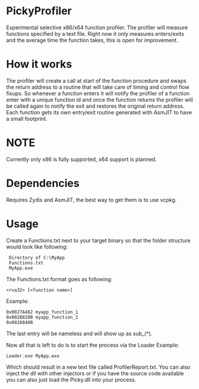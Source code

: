 # PickyProfiler
Experimental selective x86/x64 function profiler. The profiler will measure functions
specified by a text file. Right now it only measures enters/exits and the average time
the function takes, this is open for improvement.

# How it works
The profiler will create a call at start of the function procedure and swaps the return
address to a routine that will take care of timing and control flow fixups. So whenever
a function enters it will notify the profiler of a function enter with a unique function id
and once the function returns the profiler will be called again to notify the exit and restores
the original return address. Each function gets its own entry/exit routine generated with AsmJIT 
to have a small footprint.

# NOTE
Currently only x86 is fully supported, x64 support is planned.

# Dependencies
Requires Zydis and AsmJIT, the best way to get them is to use vcpkg.

# Usage
Create a Functions.txt next to your target binary so that the folder structure
would look like following:
```
 Directory of C:\MyApp
 Functions.txt
 MyApp.exe
```

The Functions.txt format goes as following:
```
<rva32> [<function name>]
```
Example:
```
0x0027A462 myapp_function_1
0x0028820B myapp_function_2
0x0028840B
```
The last entry will be nameless and will show up as sub_(*).

Now all that is left to do is to start the process via the Loader
Example:
```
Loader.exe MyApp.exe
```
Which should result in a new text file called ProfilerReport.txt.
You can also inject the dll with other injectors or if you have the
source code available you can also just load the Picky.dll into your
process.